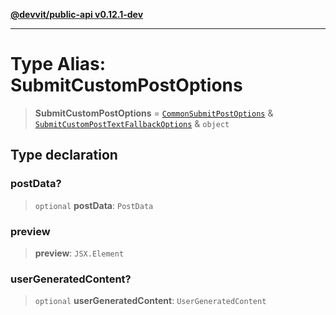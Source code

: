 [**@devvit/public-api v0.12.1-dev**](../../README.md)

---

# Type Alias: SubmitCustomPostOptions

> **SubmitCustomPostOptions** = [`CommonSubmitPostOptions`](CommonSubmitPostOptions.md) & [`SubmitCustomPostTextFallbackOptions`](SubmitCustomPostTextFallbackOptions.md) & `object`

## Type declaration

### postData?

> `optional` **postData**: `PostData`

### preview

> **preview**: `JSX.Element`

### userGeneratedContent?

> `optional` **userGeneratedContent**: `UserGeneratedContent`
